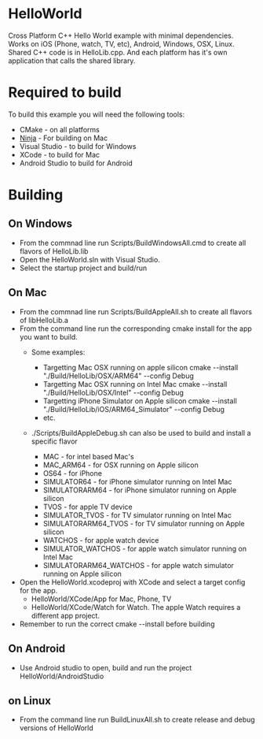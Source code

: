 # HelloWorld
Cross Platform C++ Hello World example with minimal dependencies. 
Works on iOS (Phone, watch, TV, etc), Android, Windows, OSX, Linux. 
Shared C++ code is in HelloLib.cpp.
And each platform has it's own application that calls the shared library.

# Required to build
To build this example you will need the following tools:

* CMake - on all platforms
* [Ninja](https://github.com/ninja-build/ninja) - For building on Mac 
* Visual Studio - to build for Windows
* XCode - to build for Mac
* Android Studio to build for Android

# Building
## On Windows

* From the commnad line run Scripts/BuildWindowsAll.cmd to create all flavors of HelloLib.lib
* Open the HelloWorld.sln with Visual Studio.
* Select the startup project and build/run

## On Mac
* From the commnad line run Scripts/BuildAppleAll.sh to create all flavors of libHelloLib.a
* From the command line run the corresponding cmake install for the app you want to build.
    * Some examples: 
        * Targetting Mac OSX running on apple silicon
            cmake --install "./Build/HelloLib/OSX/ARM64" --config Debug
        * Targetting Mac OSX running on Intel Mac
            cmake --install "./Build/HelloLib/OSX/Intel" --config Debug
        * Targetting iPhone Simulator on Apple silicon
            cmake --install "./Build/HelloLib/iOS/ARM64_Simulator" --config Debug
        * etc.
    
    * ./Scripts/BuildAppleDebug.sh can also be used to build and install a specific flavor
        * MAC - for intel based Mac's
        * MAC_ARM64 - for OSX running on Apple silicon
        * OS64 - for iPhone
        * SIMULATOR64 - for iPhone simulator running on Intel Mac
        * SIMULATORARM64 - for iPhone simulator running on Apple silicon
        * TVOS - for apple TV device
        * SIMULATOR_TVOS - for TV simulator running on Intel Mac
        * SIMULATORARM64_TVOS - for TV simulator running on Apple silicon
        * WATCHOS - for apple watch device
        * SIMULATOR_WATCHOS - for apple watch simulator running on Intel Mac
        * SIMULATORARM64_WATCHOS - for apple watch simulator running on Apple silicon
* Open the HelloWorld.xcodeproj with XCode and select a target config for the app.
    * HelloWorld/XCode/App for Mac, Phone, TV 
    * HelloWorld/XCode/Watch for Watch. The apple Watch requires a different app project.
* Remember to run the correct cmake --install before building 

## On Android
* Use Android studio to open, build and run the project HelloWorld/AndroidStudio

## on Linux
* From the command line run BuildLinuxAll.sh to create release and debug versions of HelloWorld
